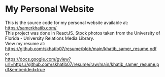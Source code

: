 # My Personal Website
This is the source code for my personal website available at: https://samerkhatib.com/ <br />
This project was done in ReactJS. Stock photos taken from the University of Florida - University Relations Media Library. <br />
View my resume at:<br />
https://github.com/skhatib07/resume/blob/main/khatib_samer_resume.pdf<br />
or<br />
https://docs.google.com/gview?url=https://github.com/skhatib07/resume/raw/main/khatib_samer_resume.pdf&embedded=true<br />
